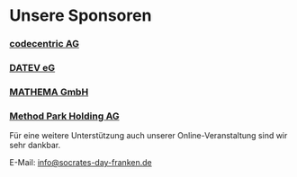 # Unsere Sponsoren

### <a href="//www.codecentric.de" target="_blank">codecentric AG</a>

### <a href="//www.datev.de" target="_blank">DATEV eG</a>

### <a href="//www.mathema.de" target="_blank">MATHEMA GmbH</a>

### <a href="//www.methodpark.de" target="_blank">Method Park Holding AG</a>

Für eine weitere Unterstützung auch unserer Online-Veranstaltung sind wir sehr dankbar.

E-Mail: info@socrates-day-franken.de
